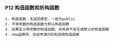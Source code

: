 ### P12 构造函数和析构函数
    1. 构造函数：无返回类型，一般为public
    2. 不带参数的构造函数为默认构造函数
    3. 如果定义带参数的构造函数，则系统不会生成默认的构造函数
    4. new运算符，动态申请内存和调用构造函数
